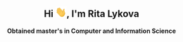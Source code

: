 <div align="center">
    <h2>Hi <img src="https://raw.githubusercontent.com/ABSphreak/ABSphreak/master/gifs/Hi.gif" width="25px">, I'm Rita Lykova</h2>
    <p><b>Obtained master's in Computer and Information Science</b></p>
<!--     <p><img src="https://img.shields.io/badge/python_developer-new-green?style=for-the-badge&logo=python&logoColor=white"/></p>
    <br/>
    <p>
        <a href="https://skillicons.dev/" target="_blank">
            <img align="center" src="https://skillicons.dev/icons?i=py,linux,mysql,git,postman,html,css" />
        </a>
    </p> -->
</div>
